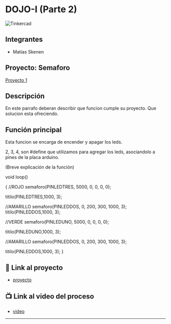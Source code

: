 # DOJO-I (Parte 2)
![Tinkercad](./img/ArduinoTinkercad.jpg)


## Integrantes 
- Matias Skenen


## Proyecto: Semaforo
[Proyecto 1](https://user-images.githubusercontent.com/93952537/236280630-a084f336-75c3-4943-be82-ab6381e8bf13.PNG)



## Descripción
En este parrafo deberan describir que funcion cumple su proyecto. Que solucion esta ofreciendo.

## Función principal
Esta funcion se encarga de encender y apagar los leds.

2, 3, 4, son #define que utilizamos para agregar los leds, asociandolo a pines de la placa arduino.

(Breve explicación de la función)

void loop()

{
  //ROJO
  semaforo(PINLEDTRES, 5000, 0, 0, 0, 0);
  
  titilo(PINLEDTRES,1000, 3);
  
  //AMARILLO
  semaforo(PINLEDDOS, 0, 200, 300, 1000, 3);
  titilo(PINLEDDOS,1000, 3);
  
  //VERDE
  semaforo(PINLEDUNO, 5000, 0, 0, 0, 0);

  titilo(PINLEDUNO,1000, 3);

  //AMARILLO
  semaforo(PINLEDDOS, 0, 200, 300, 1000, 3);

  titilo(PINLEDDOS,1000, 3);
}

## :robot: Link al proyecto
- [proyecto]([https://www.tinkercad.com/things/iGZplXy7dOf-primera-entrega-matias-skenen-01-dojo-i/editel?sharecode=xUV1EZMR_iX3sahqaI9wbTSUNm4nuyn2QpeAgWrUPLg](https://www.tinkercad.com/things/8wluitiqOAZ-copy-of-primera-entrega-matias-skenen-01-dojo-i/editel?sharecode=mtc3Vndk-CvX9adMNDXIhhC3Ek4rtVqth4sa7LxDHnQ))
## :tv: Link al video del proceso
- [video](https://www.youtube.com/watch?v=VyGjE8kx-O0)


---






